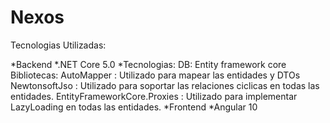# Nexos

Tecnologias Utilizadas:

  *Backend
    *.NET Core 5.0
      *Tecnologias:
        DB: Entity framework core
        Bibliotecas: 
          AutoMapper : Utilizado para mapear las entidades y DTOs
          NewtonsoftJso : Utilizado para soportar las relaciones ciclicas en todas las entidades.
          EntityFrameworkCore.Proxies : Utilizado para implementar LazyLoading en todas las entidades.
  *Frontend
    *Angular 10
